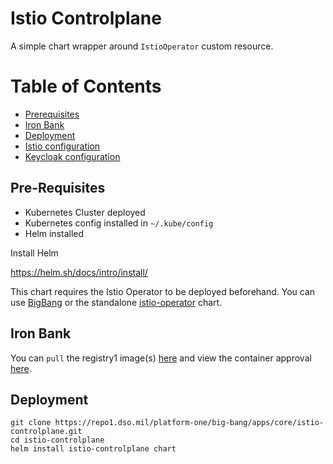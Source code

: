 # Istio Controlplane

A simple chart wrapper around `IstioOperator` custom resource.

# Table of Contents
- [Prerequisites](#pre-requisites)
- [Iron Bank](#iron-bank-istio-controlplane)
- [Deployment](#deploy-istio-controlplane)
- [Istio configuration](docs/README.md)
- [Keycloak configuration](docs/KEYCLOAK.md)

## Pre-Requisites

* Kubernetes Cluster deployed
* Kubernetes config installed in `~/.kube/config`
* Helm installed

Install Helm

https://helm.sh/docs/intro/install/

This chart requires the Istio Operator to be deployed beforehand.  You can use [BigBang]() or the standalone [istio-operator](https://repo1.dso.mil/platform-one/big-bang/apps/core/istio-operator) chart.

## Iron Bank

You can `pull` the registry1 image(s) [here](https://registry1.dso.mil/harbor/projects/3/repositories/opensource%2Fistio-1.7%2Fpilot-1.7) and view the container approval [here](https://ironbank.dso.mil/ironbank/repomap/opensource/istio-1.7).

## Deployment
```
git clone https://repo1.dso.mil/platform-one/big-bang/apps/core/istio-controlplane.git
cd istio-controlplane
helm install istio-controlplane chart
```
